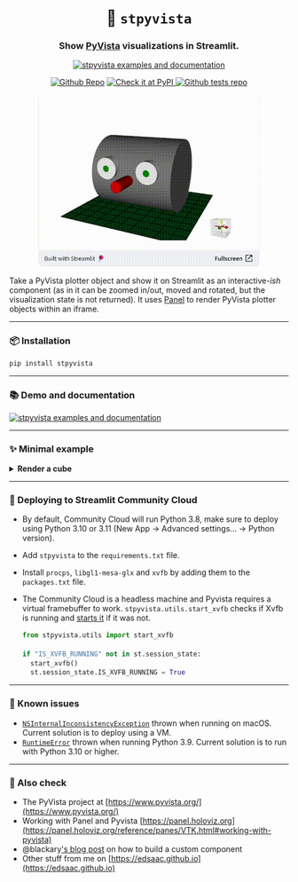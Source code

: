 <h1 align="center">
  <b>🧊 <code>stpyvista</code></b>
</h1>

<h3 align="center">
  Show <a href="https://docs.pyvista.org/index.html">PyVista</a> visualizations in Streamlit.
</h3>

<p align="center">
<a href="https://stpyvista.streamlit.app/"><img alt="stpyvista examples and documentation" src="https://img.shields.io/static/v1?label=%20&message=Open%20in%20Community%20Cloud&color=pink&logo=streamlit" width=200></a> 
</p>

<p align="center">
<a href="https://github.com/edsaac/stpyvista"><img alt="Github Repo" src="https://img.shields.io/static/v1?label=&message=Source code&color=purple&logo=github"></a> 
<a href="https://pypi.org/project/stpyvista/"><img alt="Check it at PyPI" src="https://badgen.net/pypi/v/stpyvista/">
<a href="https://github.com/edsaac/stpyvista-tests"><img alt="Github tests repo" src="https://img.shields.io/static/v1?label=&message=Examples&color=purple&logo=github"></a>
</p>
  
<p align="center">
<a href="https://stpyvista.streamlit.app"><img alt="Streamlit Cloud" src="assets/stpyvista_intro_crop.gif" width="400"></a>
</p>

Take a PyVista plotter object and show it on Streamlit as an interactive<em>-ish</em> component (as in it can be zoomed in/out, moved and rotated, but the visualization state is not returned). It uses [Panel](https://panel.holoviz.org/reference/panes/VTK.html#working-with-pyvista) to render PyVista plotter objects within an iframe.

******
### 📦 Installation 

```sh
pip install stpyvista
```

******

### 📚 Demo and documentation 

<a href="https://stpyvista.streamlit.app/"><img alt="stpyvista examples and documentation" src="https://img.shields.io/static/v1?label=%20&message=Open%20in%20Community%20Cloud&color=pink&logo=streamlit" width=200></a> 

******

### ✨ Minimal example
<details>
<summary>
<b>Render a cube</b>
</summary>
  
```python
import streamlit as st
import pyvista as pv
from stpyvista import stpyvista

## Initialize a plotter object
plotter = pv.Plotter(window_size=[400,400])

## Create a mesh with a cube 
mesh = pv.Cube(center=(0,0,0))

## Add some scalar field associated to the mesh
mesh['my_scalar'] = mesh.points[:, 2] * mesh.points[:, 0]

## Add mesh to the plotter
plotter.add_mesh(mesh, scalars='my_scalar', cmap='bwr')

## Final touches
plotter.view_isometric()
plotter.add_scalar_bar()
plotter.background_color = 'white'

## Pass a key to avoid re-rendering at each page change
stpyvista(plotter, key="pv_cube")

```
</details>

****

### 🎈 Deploying to Streamlit Community Cloud

- By default, Community Cloud will run Python 3.8, make sure to deploy using Python 3.10 or 3.11 (New App → Advanced settings... → Python version).
- Add `stpyvista` to the `requirements.txt` file.
- Install `procps`, `libgl1-mesa-glx` and `xvfb` by adding them to the `packages.txt` file.
- The Community Cloud is a headless machine and Pyvista requires a virtual framebuffer to work. `stpyvista.utils.start_xvfb` checks if Xvfb is running and [starts it](https://docs.pyvista.org/version/stable/api/utilities/_autosummary/pyvista.start_xvfb) if it was not. 

  ```python
  from stpyvista.utils import start_xvfb

  if "IS_XVFB_RUNNING" not in st.session_state:
    start_xvfb()
    st.session_state.IS_XVFB_RUNNING = True 
  ```

****

### 🚩 Known issues

- [`NSInternalInconsistencyException`](https://github.com/edsaac/stpyvista/issues/14) thrown when running on macOS. Current solution is to deploy using a VM.
- [`RuntimeError`](https://github.com/edsaac/stpyvista/issues/17) thrown when running Python 3.9. Current solution is to run with Python 3.10 or higher. 

****

### 🍏 Also check
* The PyVista project at [https://www.pyvista.org/](https://www.pyvista.org/)
* Working with Panel and Pyvista [https://panel.holoviz.org](https://panel.holoviz.org/reference/panes/VTK.html#working-with-pyvista)
* @blackary['s blog post](https://blog.streamlit.io/how-to-build-your-own-streamlit-component/) on how to build a custom component
* Other stuff from me on [https://edsaac.github.io](https://edsaac.github.io)

